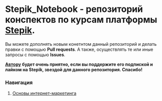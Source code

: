 # Stepik_Notebook - репозиторий конспектов по курсам платформы [Stepik](https://stepik.org/).

Вы можете дополнять новым конетнтом данный репозиторий и делать правки с помощью **Pull requests**. А также, осуществлять те или иные запросы с помощью **Issues**.

**[Автору](https://stepik.org/users/52348625) будет очень приятно, если вы поддержите его подпиской и лайком на Stepik, звездой для данного репозитория. Спасибо!**

### Навигация
<ol>
  <li><a href="">Основы интернет-маркетинга</a></li>
</ol>
